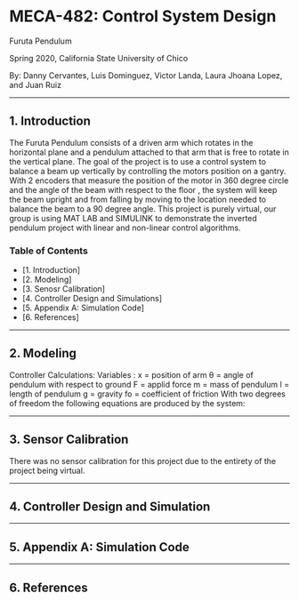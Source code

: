 # MECA-482: Control System Design

Furuta Pendulum

Spring 2020, California State University of Chico

By: Danny Cervantes, Luis Dominguez, Victor Landa, Laura Jhoana Lopez, and Juan Ruiz 

-----------------------------------------------------------------------------------------------------
## 1. Introduction
The Furuta Pendulum consists of a driven arm which rotates in the horizontal plane and a pendulum attached to that arm that is free to rotate in the vertical plane. The goal of the project is to use a control system to balance a beam up vertically by controlling the motors position on a gantry. With 2 encoders that measure the position of the motor in 360 degree circle and the angle of the beam with respect to the floor , the system will keep the beam upright and from falling by moving to the location needed to balance the beam to a 90 degree angle. This project is purely virtual, our group is using MAT LAB and SIMULINK to demonstrate the inverted pendulum project with linear and non-linear control algorithms.

### Table of Contents
- [1. Introduction] 
- [2. Modeling]
- [3. Senosr Calibration]
- [4. Controller Design and Simulations]
- [5. Appendix A: Simulation Code]
- [6. References]

-------------------------------------------------------------------------------------------------------
## 2. Modeling
Controller Calculations:
	Variables :
x = position of arm
θ = angle of pendulum with respect to ground
F = applid force
m = mass of pendulum
l = length of pendulum 
g = gravity
fo = coefficient of friction
With two degrees of freedom the following equations are produced by the system:

----------------------------------------------------------------------------------
## 3. Sensor Calibration
There was no sensor calibration for this project due to the entirety of the project being virtual.

-----------------------------------------------------------------------------------------------------
## 4. Controller Design and Simulation

-----------------------------------------------------------------------------------------------------

## 5. Appendix A: Simulation Code

--------------------------------------------------
## 6. References



